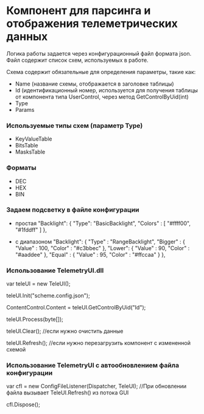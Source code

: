 # Компонент для парсинга и отображения телеметрических данных

Логика работы задается через конфигурационный файл формата json.
Файл содержит список схем, используемых в работе.

Схема содержит обязательные для определения параметры, такие как:
- Name (название схемы, отображается в заголовке таблицы)
- Id (идентификационный номер, используется для получения таблицы от компонента типа UserControl, через метод GetControlByUid(int)
- Type
- Params

### Используемые типы схем (параметр Type)
- KeyValueTable
- BitsTable
- MasksTable

### Форматы
- DEC
- HEX
- BIN

### Задаем подсветку в файле конфигурации

- простая
"Backlight": {
			"Type": "BasicBacklight",
			"Colors" : [ 
				"#ffff00",
				"#1fddff"
			]
		},

- с диапазоном
"Backlight": {
	"Type" : "RangeBacklight",
	"Bigger" : {
		"Value" : 100,
		"Color" : "#c3bbec"
	},
	"Lower": {
		"Value" : 90,
		"Color" : "#aaddee"
	},
	"Equal" : {
		"Value" : 95,
		"Color" : "#ffccaa"
	}
},



### Использование TelemetryUI.dll

var teleUI = new TeleUI();

teleUI.Init("scheme.config.json");

ContentControl.Content = teleUI.GetControlByUid("Id");

teleUI.Process(byte[]);

teleUI.Clear(); //если нужно очистить данные

teleUI.Refresh(); //если нужно перезагрузить компонент с измененной схемой



### Использование TelemetryUI с автообновлением файла конфигурации

var cfl = new ConfigFileListener(Dispatcher, TeleUI);
//При обновлении файла вызывает TeleUI.Refresh() из потока GUI

cfl.Dispose();
